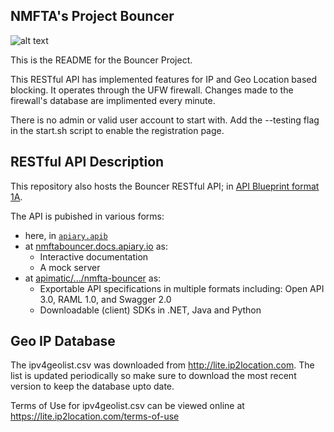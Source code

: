 ## NMFTA's Project Bouncer

![alt text](https://raw.githubusercontent.com/nmfta-repo/nmfta-bouncer/master/project-bouncer-small.png)

This is the README for the Bouncer Project.

This RESTful API has implemented features for IP and Geo Location based blocking.
It operates through the UFW firewall.
Changes made to the firewall's database are implimented every minute.

There is no admin or valid user account to start with. Add the --testing flag in the start.sh script to enable the registration page.

## RESTful API Description

This repository also hosts the Bouncer RESTful API; in [API Blueprint format 1A](https://github.com/apiaryio/api-blueprint/blob/master/API%20Blueprint%20Specification.md).

The API is pubished in various forms:

* here, in [`apiary.apib`](https://github.com/nmfta-repo/nmfta-bouncer/blob/master/apiary.apib)
* at [nmftabouncer.docs.apiary.io](https://nmftabouncer.docs.apiary.io) as:
	* Interactive documentation
	* A mock server
* at [apimatic/.../nmfta-bouncer](https://www.apimatic.io/apidocs/nmfta-bouncer) as:
	* Exportable API specifications in multiple formats including: Open API 3.0, RAML 1.0, and Swagger 2.0
	* Downloadable (client) SDKs in .NET, Java and Python

## Geo IP Database

The ipv4geolist.csv was downloaded from http://lite.ip2location.com. The list is updated periodically so make sure to download the most recent version to keep the database upto date.

Terms of Use for ipv4geolist.csv can be viewed online at https://lite.ip2location.com/terms-of-use

